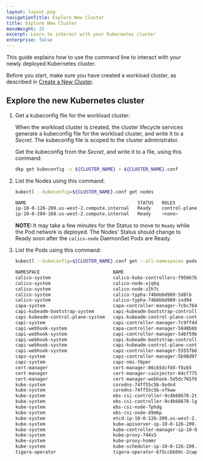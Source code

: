 ```yaml
---
layout: layout.pug
navigationTitle: Explore New Cluster
title: Explore New Cluster
menuWeight: 25
excerpt: Learn to interact with your Kubernetes cluster
enterprise: false
---
```


This guide explains how to use the command line to interact with your newly deployed Kubernetes cluster.

Before you start, make sure you have created a workload cluster, as described in [Create a New Cluster][createnewcluster].

## Explore the new Kubernetes cluster

1.  Get a kubeconfig file for the workload cluster:

    When the workload cluster is created, the cluster lifecycle services generate a kubeconfig file for the workload cluster, and write it to a _Secret_. The kubeconfig file is scoped to the cluster administrator.

    Get the kubeconfig from the _Secret_, and write it to a file, using this command:

    ```bash
    dkp get kubeconfig -c ${CLUSTER_NAME} > ${CLUSTER_NAME}.conf
    ```

1.  List the Nodes using this command:

    ```bash
    kubectl --kubeconfig=${CLUSTER_NAME}.conf get nodes
    ```

    ```sh
    NAME                                         STATUS   ROLES                  AGE    VERSION
    ip-10-0-126-209.us-west-2.compute.internal   Ready    control-plane,master   124m   v1.21.6
    ip-10-0-204-168.us-west-2.compute.internal   Ready    <none>                 118m   v1.21.6
    ```

    <p class="message--note"><strong>NOTE: </strong>It may take a few minutes for the Status to move to <code>Ready</code> while the Pod network is deployed. The Nodes' Status should change to Ready soon after the <code>calico-node</code> DaemonSet Pods are Ready.</p>

1.  List the Pods using this command:

    ```bash
    kubectl --kubeconfig=${CLUSTER_NAME}.conf get --all-namespaces pods
    ```

    ```sh
    NAMESPACE                           NAME                                                                 READY   STATUS    RESTARTS   AGE
    calico-system                       calico-kube-controllers-f95867bfb-4vxzz                              1/1     Running   0          124m
    calico-system                       calico-node-xjqkq                                                    1/1     Running   0          124m
    calico-system                       calico-node-z2h7c                                                    1/1     Running   0          120m
    calico-system                       calico-typha-74b6bbd989-5d8lb                                        1/1     Running   0          124m
    calico-system                       calico-typha-74b6bbd989-zxd94                                        1/1     Running   0          120m
    capa-system                         capa-controller-manager-7cbc764d6b-5fcb8                             2/2     Running   0          12m
    capi-kubeadm-bootstrap-system       capi-kubeadm-bootstrap-controller-manager-6cf88b5459-cr46w           2/2     Running   0          12m
    capi-kubeadm-control-plane-system   capi-kubeadm-control-plane-controller-manager-86f749cf89-dj6vp       2/2     Running   0          12m
    capi-system                         capi-controller-manager-7c9ff4ddc7-wdz8s                             2/2     Running   0          12m
    capi-webhook-system                 capa-controller-manager-5848b6b65b-plfbv                             2/2     Running   0          12m
    capi-webhook-system                 capi-controller-manager-54bf59bd8d-9jv5s                             2/2     Running   0          12m
    capi-webhook-system                 capi-kubeadm-bootstrap-controller-manager-65c99884-7lcrc             2/2     Running   0          12m
    capi-webhook-system                 capi-kubeadm-control-plane-controller-manager-5869f67c96-qkhcn       2/2     Running   0          12m
    capi-webhook-system                 capz-controller-manager-55557b6cdf-29kjf                             2/2     Running   0          12m
    capz-system                         capz-controller-manager-5b98d9756d-vlgxz                             2/2     Running   0          11m
    capz-system                         capz-nmi-tbpmr                                                       1/1     Running   0          11m
    cert-manager                        cert-manager-86cb5dcfdd-f8zb5                                        1/1     Running   0          13m
    cert-manager                        cert-manager-cainjector-84cf775b89-cdwfk                             1/1     Running   0          13m
    cert-manager                        cert-manager-webhook-5d5dc765f6-29qqq                                1/1     Running   0          13m
    kube-system                         coredns-74ff55c5b-9xdnd                                              1/1     Running   0          127m
    kube-system                         coredns-74ff55c5b-xfkww                                              1/1     Running   0          127m
    kube-system                         ebs-csi-controller-9c4b68678-2tmpx                                   4/4     Running   0          125m
    kube-system                         ebs-csi-controller-9c4b68678-lgvnm                                   4/4     Running   0          125m
    kube-system                         ebs-csi-node-7phdg                                                   3/3     Running   0          125m
    kube-system                         ebs-csi-node-d9m6p                                                   3/3     Running   0          120m
    kube-system                         etcd-ip-10-0-126-209.us-west-2.compute.internal                      1/1     Running   0          127m
    kube-system                         kube-apiserver-ip-10-0-126-209.us-west-2.compute.internal            1/1     Running   0          127m
    kube-system                         kube-controller-manager-ip-10-0-126-209.us-west-2.compute.internal   1/1     Running   0          127m
    kube-system                         kube-proxy-744s5                                                     1/1     Running   0          127m
    kube-system                         kube-proxy-hsmmr                                                     1/1     Running   0          120m
    kube-system                         kube-scheduler-ip-10-0-126-209.us-west-2.compute.internal            1/1     Running   0          127m
    tigera-operator                     tigera-operator-675ccbb69c-2cwpn                                     1/1     Running   0          125m
    ```

[install_docker]: https://docs.docker.com/get-docker/
[install_clusterawsadm]: https://github.com/kubernetes-sigs/cluster-api-provider-aws/releases
[install_kubectl]: https://kubernetes.io/docs/tasks/tools/install-kubectl/
[aws_credentials]: https://docs.aws.amazon.com/cli/latest/userguide/cli-configure-profiles.html
[capa]: https://github.com/kubernetes-sigs/cluster-api-provider-aws
[createnewcluster]: ../new
